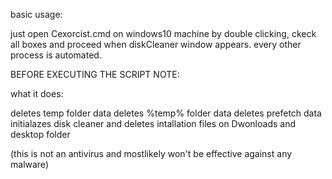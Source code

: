 
basic usage:

just open Cexorcist.cmd on windows10
machine by double clicking, ckeck 
all boxes and proceed when diskCleaner window
appears. every other process is automated.


BEFORE EXECUTING THE SCRIPT NOTE:


what it does:

deletes temp folder data
deletes %temp% folder data
deletes prefetch data
initialazes disk cleaner 
and deletes intallation files on Dwonloads and desktop folder


(this is not an antivirus and mostlikely won't be effective against any malware)



